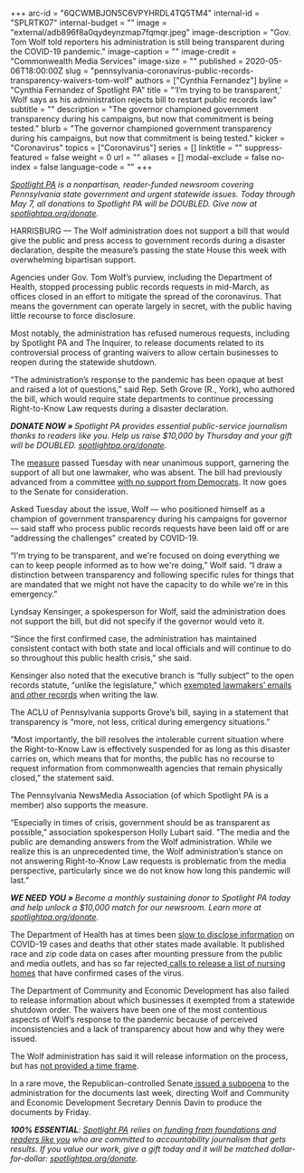 +++
arc-id = "6QCWMBJON5C6VPYHRDL4TQ5TM4"
internal-id = "SPLRTK07"
internal-budget = ""
image = "external/adb896f8a0qydeynzmap7fqmqr.jpeg"
image-description = "Gov. Tom Wolf told reporters his administration is still being transparent during the COVID-19 pandemic."
image-caption = ""
image-credit = "Commonwealth Media Services"
image-size = ""
published = 2020-05-06T18:00:00Z
slug = "pennsylvania-coronavirus-public-records-transparency-waivers-tom-wolf"
authors = ["Cynthia Fernandez"]
byline = "Cynthia Fernandez of Spotlight PA"
title = "‘I’m trying to be transparent,’ Wolf says as his administration rejects bill to restart public records law"
subtitle = ""
description = "The governor championed government transparency during his campaigns, but now that commitment is being tested."
blurb = "The governor championed government transparency during his campaigns, but now that commitment is being tested."
kicker = "Coronavirus"
topics = ["Coronavirus"]
series = []
linktitle = ""
suppress-featured = false
weight = 0
url = ""
aliases = []
modal-exclude = false
no-index = false
language-code = ""
+++

<a href="https://lesspage.com/"><i>Spotlight PA</i></a><i> is a nonpartisan, reader-funded newsroom covering Pennsylvania state government and urgent statewide issues. Today through May 7, all donations to Spotlight PA will be DOUBLED. Give now at </i><a href="http://spotlightpa.org/donate" target=_blank><i>spotlightpa.org/donate</i></a><i>.</i>

HARRISBURG — The Wolf administration does not support a bill that would give the public and press access to government records during a disaster declaration, despite the measure’s passing the state House this week with overwhelming bipartisan support.

Agencies under Gov. Tom Wolf’s purview, including the Department of Health, stopped processing public records requests in mid-March, as offices closed in an effort to mitigate the spread of the coronavirus. That means the government can operate largely in secret, with the public having little recourse to force disclosure.

Most notably, the administration has refused numerous requests, including by Spotlight PA and The Inquirer, to release documents related to its controversial process of granting waivers to allow certain businesses to reopen during the statewide shutdown.

“The administration’s response to the pandemic has been opaque at best and raised a lot of questions,” said Rep. Seth Grove (R., York), who authored the bill, which would require state departments to continue processing Right-to-Know Law requests during a disaster declaration.

<i><b>DONATE NOW » </b></i><i>Spotlight PA provides essential public-service journalism thanks to readers like you. Help us raise $10,000 by Thursday and your gift will be DOUBLED. </i><a href="http://spotlightpa.org/donate" target=_blank><i>spotlightpa.org/donate</i></a><i>.</i>

The <a href="https://www.legis.state.pa.us/cfdocs/billinfo/billinfo.cfm?syear=2019&sind=0&body=H&type=B&bn=2463" target=_blank>measure</a> passed Tuesday with near unanimous support, garnering the support of all but one lawmaker, who was absent. The bill had previously advanced from a committee <a href="https://www.legis.state.pa.us/cfdocs/legis/RCC/PUBLIC/listVoteSummaryH.cfm?sYear=2019&sInd=0&cteeCde=36&theDate=04/29/2020&RollCallId=1865" target=_blank>with no support from Democrats</a>. It now goes to the Senate for consideration.

Asked Tuesday about the issue, Wolf — who positioned himself as a champion of government transparency during his campaigns for governor — said staff who process public records requests have been laid off or are “addressing the challenges” created by COVID-19.

“I'm trying to be transparent, and we're focused on doing everything we can to keep people informed as to how we're doing,” Wolf said. “I draw a distinction between transparency and following specific rules for things that are mandated that we might not have the capacity to do while we're in this emergency.”

Lyndsay Kensinger, a spokesperson for Wolf, said the administration does not support the bill, but did not specify if the governor would veto it.

<script src="https://lesspage.com/embed.js" async></script><div data-spl-embed-version="1" data-spl-src="https://lesspage.com/embeds/donate/?teaser_text=Spotlight%20PA%20provides%20essential%20public-service%20journalism%20thanks%20to%20readers%20like%20you.%20Help%20us%20raise%20%2410%2C000%20by%20Thursday%20and%20%3Cb%3Eyour%20gift%20will%20be%20DOUBLED.%20%3C%2Fb%3E&cta_text=Donate%20today"></div>

“Since the first confirmed case, the administration has maintained consistent contact with both state and local officials and will continue to do so throughout this public health crisis,” she said.

Kensinger also noted that the executive branch is “fully subject” to the open records statute, “unlike the legislature," which <a href="https://lesspage.com/news/2020/03/pennsylvania-legislature-open-records-special-law/" target=_blank>exempted lawmakers’ emails and other records</a> when writing the law.

The ACLU of Pennsylvania supports Grove’s bill, saying in a statement that transparency is “more, not less, critical during emergency situations.”

“Most importantly, the bill resolves the intolerable current situation where the Right-to-Know Law is effectively suspended for as long as this disaster carries on, which means that for months, the public has no recourse to request information from commonwealth agencies that remain physically closed,” the statement said.

The Pennsylvania NewsMedia Association (of which Spotlight PA is a member) also supports the measure.

“Especially in times of crisis, government should be as transparent as possible," association spokesperson Holly Lubart said. "The media and the public are demanding answers from the Wolf administration. While we realize this is an unprecedented time, the Wolf administration’s stance on not answering Right-to-Know Law requests is problematic from the media perspective, particularly since we do not know how long this pandemic will last.”

<i><b>WE NEED YOU » </b></i><i>Become a monthly sustaining donor to Spotlight PA today and help unlock a $10,000 match for our newsroom. Learn more at </i><a href="http://spotlightpa.org/donate" target=_blank><i>spotlightpa.org/donate</i></a><i>. </i>

The Department of Health has at times been <a href="https://lesspage.com/news/2020/04/coronavirus-data-public-information-pennsylvania-dashboard/" target="_blank">slow to disclose information</a> on COVID-19 cases and deaths that other states made available. It published race and zip code data on cases after mounting pressure from the public and media outlets, and has so far rejected<a href="https://lesspage.com/news/2020/04/aarp-nursing-home-covid-cases-pennsylvania/" target="_blank"> calls to release a list of nursing homes</a> that have confirmed cases of the virus.

The Department of Community and Economic Development has also failed to release information about which businesses it exempted from a statewide shutdown order. The waivers have been one of the most contentious aspects of Wolf’s response to the pandemic because of perceived inconsistencies and a lack of transparency about how and why they were issued.

The Wolf administration has said it will release information on the process, but has <a href="https://lesspage.com/news/2020/04/business-waiver-list-pennsylvania-coronavirus-tom-wolf/" target=_blank>not provided a time frame</a>.

In a rare move, the Republican-controlled Senate<a href="https://lesspage.com/news/2020/04/business-waivers-list-audit-subpoena-tom-wolf/" target=_blank> issued a subpoena</a> to the administration for the documents last week, directing Wolf and Community and Economic Development Secretary Dennis Davin to produce the documents by Friday.

<i><b>100% ESSENTIAL</b></i><i>: </i><a href="https://lesspage.com/"><i>Spotlight PA</i></a><i> relies on</i><a href="https://lesspage.com/support"><i> funding from foundations and readers like you</i></a><i> who are committed to accountability journalism that gets results. If you value our work, give a gift today and it will be matched dollar-for-dollar: </i><a href="https://lesspage.com/donate"><i>spotlightpa.org/donate</i></a><i>.</i>
